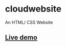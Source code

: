 # cloudwebsite

An HTML/ CSS Website

 <h2> <a href = "https://nacongodev.github.io/cloudwebsite/"> Live demo </a</h2>
